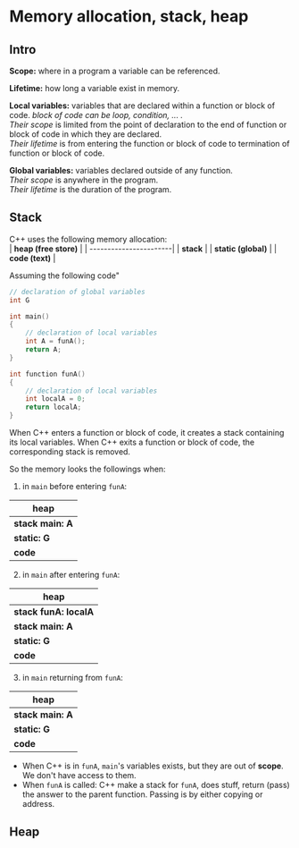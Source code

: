 # Memory allocation, stack, heap

## Intro
**Scope:** where in a program a variable can be referenced.

**Lifetime:** how long a variable exist in memory.  

**Local variables:** variables that are declared within a function or block of code. 
*block of code can be loop, condition, ... .*  
*Their scope* is limited from the point of declaration to the end of function or block of code in which they are declared.  
*Their lifetime* is from entering the function or block of code to termination of function or block of code.  

**Global variables:** variables declared outside of any function.  
*Their scope* is anywhere in the program.  
*Their lifetime* is the duration of the program.  

## Stack
C++ uses the following memory allocation:  
| **heap (free store)**  | 
| -----------------------| 
| **stack**              | 
| **static (global)**    | 
| **code (text)**        | 


Assuming the following code"

```c++
// declaration of global variables
int G

int main()
{
    // declaration of local variables
    int A = funA();
    return A;
}

int function funA()
{
    // declaration of local variables
    int localA = 0;
    return localA;
}
```

When C++ enters a function or block of code, it creates a stack containing its local variables. When C++ exits a function or block of code, the corresponding stack is removed. 

So the memory looks the followings when:

1. in `main` before entering `funA`:  

| **heap**               | 
| -----------------------| 
| **stack main: A**      | 
| **static: G**          |
| **code**               | 

2. in `main` after entering `funA`:  

| **heap**               | 
| -----------------------| 
| **stack funA: localA** | 
| **stack main: A**      | 
| **static: G**          | 
| **code**               | 

3. in `main` returning from `funA`:  

| **heap**               | 
| -----------------------| 
| **stack main: A**      | 
| **static: G**          | 
| **code**               | 

* When C++ is in `funA`, `main`'s variables exists, but they are out of **scope**. We don't have access to them.
* When `funA` is called: C++ make a stack for `funA`, does stuff, return (pass) the answer to the parent function. Passing is by either copying or address. 

## Heap
